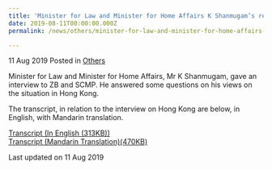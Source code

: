 ```yaml
---
title: 'Minister for Law and Minister for Home Affairs K Shanmugam’s response to questions from SCMP and ZB on his views on the situation in Hong Kong'
date: 2019-08-11T00:00:00.000Z
permalink: /news/others/minister-for-law-and-minister-for-home-affairs-k-shanmugam-response-to-questions-from-scmp-and-zb-on-his-views-on-the-situation-in-hk/

---
```




11 Aug 2019 Posted in [Others](/news/others)

Minister for Law and Minister for Home Affairs, Mr K Shanmugam, gave an interview to ZB and SCMP. He answered some questions on his views on the situation in Hong Kong.

The transcript, in relation to the interview on Hong Kong are below, in English, with Mandarin translation.

[Transcript (In English (313KB))](/files/news/others/Transcript11AugEnglish.pdf)  
[Transcript (Mandarin Translation)(470KB)](/files/news/others/Transcript11AugMandarin.pdf)

<p class="right-side-updated">Last updated on 11 Aug 2019</p>
